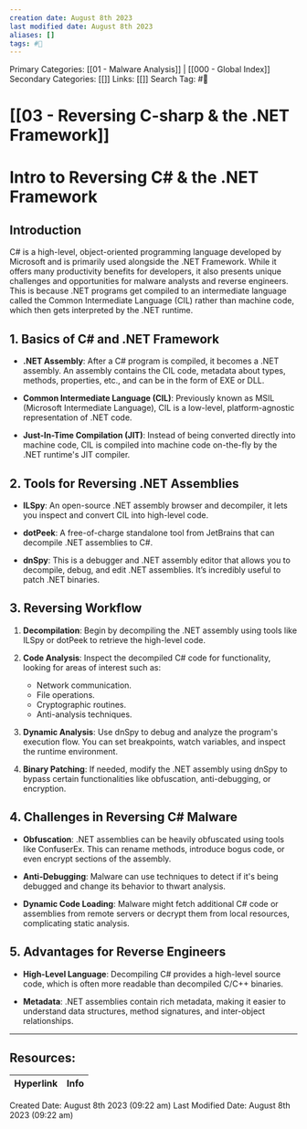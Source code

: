 ```yaml
---
creation date: August 8th 2023
last modified date: August 8th 2023
aliases: []
tags: #📖
---
```


Primary Categories: [[01 - Malware Analysis]] | [[000 - Global Index]]
Secondary Categories: [[]] 
Links: [[]] 
Search Tag: #📖  

# [[03 - Reversing C-sharp & the .NET Framework]]  

# Intro to Reversing C# & the .NET Framework

## Introduction

C# is a high-level, object-oriented programming language developed by Microsoft and is primarily used alongside the .NET Framework. While it offers many productivity benefits for developers, it also presents unique challenges and opportunities for malware analysts and reverse engineers. This is because .NET programs get compiled to an intermediate language called the Common Intermediate Language (CIL) rather than machine code, which then gets interpreted by the .NET runtime.

## 1. Basics of C# and .NET Framework

- **.NET Assembly**: After a C# program is compiled, it becomes a .NET assembly. An assembly contains the CIL code, metadata about types, methods, properties, etc., and can be in the form of EXE or DLL.

- **Common Intermediate Language (CIL)**: Previously known as MSIL (Microsoft Intermediate Language), CIL is a low-level, platform-agnostic representation of .NET code.

- **Just-In-Time Compilation (JIT)**: Instead of being converted directly into machine code, CIL is compiled into machine code on-the-fly by the .NET runtime's JIT compiler.

## 2. Tools for Reversing .NET Assemblies

- **ILSpy**: An open-source .NET assembly browser and decompiler, it lets you inspect and convert CIL into high-level code.

- **dotPeek**: A free-of-charge standalone tool from JetBrains that can decompile .NET assemblies to C#.

- **dnSpy**: This is a debugger and .NET assembly editor that allows you to decompile, debug, and edit .NET assemblies. It’s incredibly useful to patch .NET binaries.

## 3. Reversing Workflow

1. **Decompilation**: Begin by decompiling the .NET assembly using tools like ILSpy or dotPeek to retrieve the high-level code.

2. **Code Analysis**: Inspect the decompiled C# code for functionality, looking for areas of interest such as:
   - Network communication.
   - File operations.
   - Cryptographic routines.
   - Anti-analysis techniques.

3. **Dynamic Analysis**: Use dnSpy to debug and analyze the program's execution flow. You can set breakpoints, watch variables, and inspect the runtime environment.

4. **Binary Patching**: If needed, modify the .NET assembly using dnSpy to bypass certain functionalities like obfuscation, anti-debugging, or encryption.

## 4. Challenges in Reversing C# Malware

- **Obfuscation**: .NET assemblies can be heavily obfuscated using tools like ConfuserEx. This can rename methods, introduce bogus code, or even encrypt sections of the assembly.

- **Anti-Debugging**: Malware can use techniques to detect if it's being debugged and change its behavior to thwart analysis.

- **Dynamic Code Loading**: Malware might fetch additional C# code or assemblies from remote servers or decrypt them from local resources, complicating static analysis.

## 5. Advantages for Reverse Engineers

- **High-Level Language**: Decompiling C# provides a high-level source code, which is often more readable than decompiled C/C++ binaries.

- **Metadata**: .NET assemblies contain rich metadata, making it easier to understand data structures, method signatures, and inter-object relationships.




___

## Resources:

| Hyperlink | Info |
| --------- | ---- |


Created Date: August 8th 2023 (09:22 am) 
Last Modified Date: August 8th 2023 (09:22 am)
